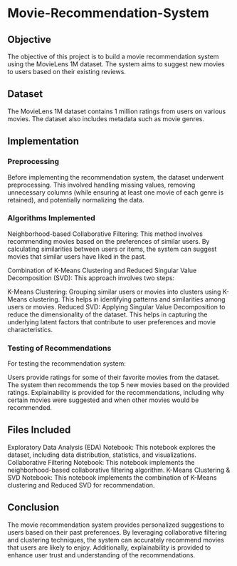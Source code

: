 # Movie-Recommendation-System

## Objective
The objective of this project is to build a movie recommendation system using the MovieLens 1M dataset. The system aims to suggest new movies to users based on their existing reviews.

## Dataset
The MovieLens 1M dataset contains 1 million ratings from users on various movies. The dataset also includes metadata such as movie genres.

## Implementation
### Preprocessing
Before implementing the recommendation system, the dataset underwent preprocessing. This involved handling missing values, removing unnecessary columns (while ensuring at least one movie of each genre is retained), and potentially normalizing the data.

### Algorithms Implemented
Neighborhood-based Collaborative Filtering: This method involves recommending movies based on the preferences of similar users. By calculating similarities between users or items, the system can suggest movies that similar users have liked in the past.

Combination of K-Means Clustering and Reduced Singular Value Decomposition (SVD): This approach involves two steps:

K-Means Clustering: Grouping similar users or movies into clusters using K-Means clustering. This helps in identifying patterns and similarities among users or movies.
Reduced SVD: Applying Singular Value Decomposition to reduce the dimensionality of the dataset. This helps in capturing the underlying latent factors that contribute to user preferences and movie characteristics.

### Testing of Recommendations
For testing the recommendation system:

Users provide ratings for some of their favorite movies from the dataset.
The system then recommends the top 5 new movies based on the provided ratings.
Explainability is provided for the recommendations, including why certain movies were suggested and when other movies would be recommended.

## Files Included
Exploratory Data Analysis (EDA) Notebook: This notebook explores the dataset, including data distribution, statistics, and visualizations.
Collaborative Filtering Notebook: This notebook implements the neighborhood-based collaborative filtering algorithm.
K-Means Clustering & SVD Notebook: This notebook implements the combination of K-Means clustering and Reduced SVD for recommendation.
## Conclusion
The movie recommendation system provides personalized suggestions to users based on their past preferences. By leveraging collaborative filtering and clustering techniques, the system can accurately recommend movies that users are likely to enjoy. Additionally, explainability is provided to enhance user trust and understanding of the recommendations.
